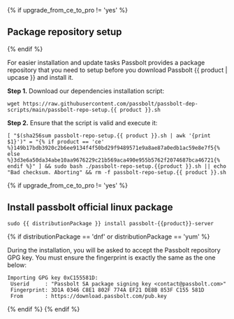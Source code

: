 {% if upgrade_from_ce_to_pro != 'yes' %}
## Package repository setup

{% endif %}

For easier installation and update tasks Passbolt provides a package repository that you need to setup
before you download Passbolt {{ product | upcase }} and install it.

**Step 1.** Download our dependencies installation script:

```
wget https://raw.githubusercontent.com/passbolt/passbolt-dep-scripts/main/passbolt-repo-setup.{{ product }}.sh
```

**Step 2.** Ensure that the script is valid and execute it:

```
[ "$(sha256sum passbolt-repo-setup.{{ product }}.sh | awk '{print $1}')" = "{% if product == 'ce' %}149b17bdb3920c2b6ee9134f4f50bd29f9489571e9a8ae87a0edb1ac59e8e7f5{% else %}3d3e6a50da34abe10aa9676229c21b569aca490e955b5762f2074687bca46721{% endif %}" ] && sudo bash ./passbolt-repo-setup.{{product }}.sh || echo "Bad checksum. Aborting" && rm -f passbolt-repo-setup.{{ product }}.sh
```

{% if upgrade_from_ce_to_pro != 'yes' %}
## Install passbolt official linux package

```
sudo {{ distributionPackage }} install passbolt-{{product}}-server
```

{% if distributionPackage == 'dnf' or distributionPackage == 'yum' %}

During the installation, you will be asked to accept the Passbolt repository GPG key. You must ensure the fingerprint is exactly the same as the one below:

```
Importing GPG key 0xC155581D:
 Userid     : "Passbolt SA package signing key <contact@passbolt.com>"
 Fingerprint: 3D1A 0346 C8E1 802F 774A EF21 DE8B 853F C155 581D
 From       : https://download.passbolt.com/pub.key
```
{% endif %}
{% endif %}